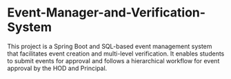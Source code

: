 # Event-Manager-and-Verification-System
This project is a Spring Boot and SQL-based event management system that facilitates event creation and multi-level verification. It enables students to submit events for approval and follows a hierarchical workflow for event approval by the HOD and Principal.
